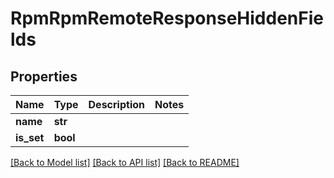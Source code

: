 # RpmRpmRemoteResponseHiddenFields

## Properties
Name | Type | Description | Notes
------------ | ------------- | ------------- | -------------
**name** | **str** |  | 
**is_set** | **bool** |  | 

[[Back to Model list]](../README.md#documentation-for-models) [[Back to API list]](../README.md#documentation-for-api-endpoints) [[Back to README]](../README.md)


